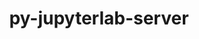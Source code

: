 ---
title: "py-jupyterlab-server"
layout: cache
categories: [package, v0.18.1]
meta: {"versions": ["2.10.3"], "compilers": ["gcc@=7.5.0"], "oss": ["ubuntu18.04"], "platforms": ["linux"], "targets": ["x86_64"], "stacks": ["data-vis-sdk", "e4s", "root"], "num_specs": 2, "num_specs_by_stack": {"data-vis-sdk": 1, "root": 2, "e4s": 1}}
spec_details: [{"hash": "sykofdtsf54bs6eqlhpmwug2xzzagkfk", "compiler": "gcc@=7.5.0", "versions": ["2.10.3"], "os": "ubuntu18.04", "platform": "linux", "target": "x86_64", "variants": [], "stacks": ["data-vis-sdk", "root"], "size": "-", "tarball": "https://binaries.spack.io/releases/v0.18.1/build_cache/linux-ubuntu18.04-x86_64/gcc-7.5.0/py-jupyterlab-server-2.10.3/linux-ubuntu18.04-x86_64-gcc-7.5.0-py-jupyterlab-server-2.10.3-sykofdtsf54bs6eqlhpmwug2xzzagkfk.spack"}, {"hash": "h3tqid4qie4tcw74nmvo3svtdx6e2ar3", "compiler": "gcc@=7.5.0", "versions": ["2.10.3"], "os": "ubuntu18.04", "platform": "linux", "target": "x86_64", "variants": [], "stacks": ["e4s", "root"], "size": "-", "tarball": "https://binaries.spack.io/releases/v0.18.1/build_cache/linux-ubuntu18.04-x86_64/gcc-7.5.0/py-jupyterlab-server-2.10.3/linux-ubuntu18.04-x86_64-gcc-7.5.0-py-jupyterlab-server-2.10.3-h3tqid4qie4tcw74nmvo3svtdx6e2ar3.spack"}]
---
